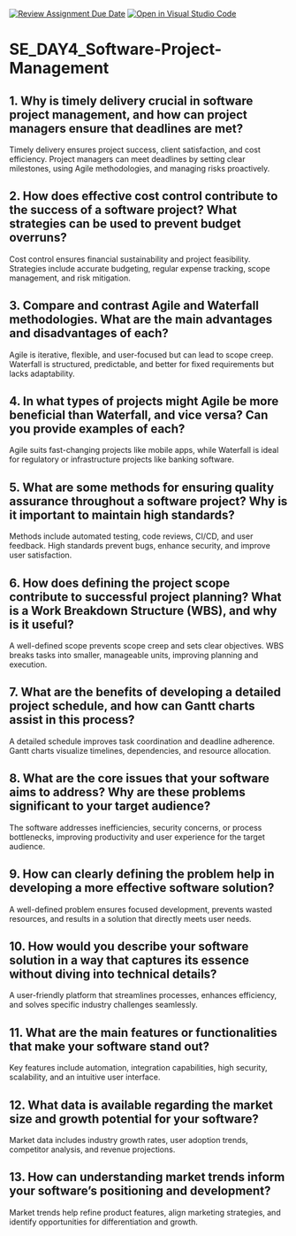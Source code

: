 [![Review Assignment Due Date](https://classroom.github.com/assets/deadline-readme-button-22041afd0340ce965d47ae6ef1cefeee28c7c493a6346c4f15d667ab976d596c.svg)](https://classroom.github.com/a/9pw6JKcu)
[![Open in Visual Studio Code](https://classroom.github.com/assets/open-in-vscode-2e0aaae1b6195c2367325f4f02e2d04e9abb55f0b24a779b69b11b9e10269abc.svg)](https://classroom.github.com/online_ide?assignment_repo_id=18447215&assignment_repo_type=AssignmentRepo)
# SE_DAY4_Software-Project-Management
## 1. Why is timely delivery crucial in software project management, and how can project managers ensure that deadlines are met?  
Timely delivery ensures project success, client satisfaction, and cost efficiency. Project managers can meet deadlines by setting clear milestones, using Agile methodologies, and managing risks proactively.  

## 2. How does effective cost control contribute to the success of a software project? What strategies can be used to prevent budget overruns?  
Cost control ensures financial sustainability and project feasibility. Strategies include accurate budgeting, regular expense tracking, scope management, and risk mitigation.  

## 3. Compare and contrast Agile and Waterfall methodologies. What are the main advantages and disadvantages of each?  
Agile is iterative, flexible, and user-focused but can lead to scope creep. Waterfall is structured, predictable, and better for fixed requirements but lacks adaptability.  

## 4. In what types of projects might Agile be more beneficial than Waterfall, and vice versa? Can you provide examples of each?  
Agile suits fast-changing projects like mobile apps, while Waterfall is ideal for regulatory or infrastructure projects like banking software.  

## 5. What are some methods for ensuring quality assurance throughout a software project? Why is it important to maintain high standards?  
Methods include automated testing, code reviews, CI/CD, and user feedback. High standards prevent bugs, enhance security, and improve user satisfaction.  

## 6. How does defining the project scope contribute to successful project planning? What is a Work Breakdown Structure (WBS), and why is it useful?  
A well-defined scope prevents scope creep and sets clear objectives. WBS breaks tasks into smaller, manageable units, improving planning and execution.  

## 7. What are the benefits of developing a detailed project schedule, and how can Gantt charts assist in this process?  
A detailed schedule improves task coordination and deadline adherence. Gantt charts visualize timelines, dependencies, and resource allocation.  

## 8. What are the core issues that your software aims to address? Why are these problems significant to your target audience?  
The software addresses inefficiencies, security concerns, or process bottlenecks, improving productivity and user experience for the target audience.  

## 9. How can clearly defining the problem help in developing a more effective software solution?  
A well-defined problem ensures focused development, prevents wasted resources, and results in a solution that directly meets user needs.  

## 10. How would you describe your software solution in a way that captures its essence without diving into technical details?  
A user-friendly platform that streamlines processes, enhances efficiency, and solves specific industry challenges seamlessly.  

## 11. What are the main features or functionalities that make your software stand out?  
Key features include automation, integration capabilities, high security, scalability, and an intuitive user interface.  

## 12. What data is available regarding the market size and growth potential for your software?  
Market data includes industry growth rates, user adoption trends, competitor analysis, and revenue projections.  

## 13. How can understanding market trends inform your software’s positioning and development?  
Market trends help refine product features, align marketing strategies, and identify opportunities for differentiation and growth.
